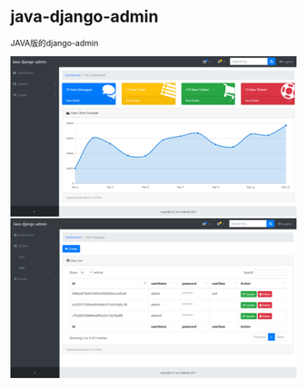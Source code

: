 # java-django-admin
JAVA版的django-admin

![image](https://github.com/foreyer/java-django-admin/blob/master/imgs/p2.png)
![image](https://github.com/foreyer/java-django-admin/blob/master/imgs/p3.png)
